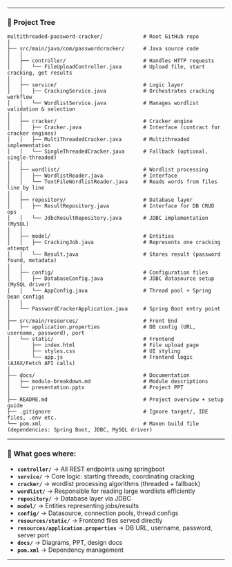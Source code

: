 
---

### 📂 Project Tree

```
multithreaded-password-cracker/             # Root GitHub repo
│
├── src/main/java/com/passwordcracker/      # Java source code
│   │
│   ├── controller/                         # Handles HTTP requests
│   │   └── FileUploadController.java       # Upload file, start cracking, get results
│   │
│   ├── service/                            # Logic layer
│   │   ├── CrackingService.java            # Orchestrates cracking workflow
│   │   └── WordlistService.java            # Manages wordlist validation & selection
│   │
│   ├── cracker/                            # Cracker engine
│   │   ├── Cracker.java                    # Interface (contract for cracker engines)
│   │   ├── MultiThreadedCracker.java       # Multithreaded implementation
│   │   └── SingleThreadedCracker.java      # Fallback (optional, single-threaded)
│   │
│   ├── wordlist/                           # Wordlist processing
│   │   ├── WordlistReader.java             # Interface
│   │   └── TextFileWordlistReader.java     # Reads words from files line by line
│   │
│   ├── repository/                         # Database layer
│   │   ├── ResultRepository.java           # Interface for DB CRUD ops
│   │   └── JdbcResultRepository.java       # JDBC implementation (MySQL)
│   │
│   ├── model/                              # Entities 
│   │   ├── CrackingJob.java                # Represents one cracking attempt
│   │   └── Result.java                     # Stores result (password found, metadata)
│   │
│   ├── config/                             # Configuration files
│   │   ├── DatabaseConfig.java             # JDBC datasource setup (MySQL driver)
│   │   └── AppConfig.java                  # Thread pool + Spring bean configs
│   │
│   └── PasswordCrackerApplication.java     # Spring Boot entry point
│
├── src/main/resources/                     # Front End
│   ├── application.properties              # DB config (URL, username, password), port
│   └── static/                             # Frontend
│       ├── index.html                      # File upload page
│       ├── styles.css                      # UI styling
│       └── app.js                          # Frontend logic (AJAX/Fetch API calls)
│
├── docs/                                   # Documentation
│   ├── module-breakdown.md                 # Module descriptions
│   └── presentation.pptx                   # Project PPT
│
├── README.md                               # Project overview + setup guide
├── .gitignore                              # Ignore target/, IDE files, .env etc.
└── pom.xml                                 # Maven build file (dependencies: Spring Boot, JDBC, MySQL driver)
```

---

### 📑 What goes where:

* **`controller/`** → All REST endpoints using springboot
* **`service/`** → Core logic: starting threads, coordinating cracking
* **`cracker/`** → wordlist processing algorithms (threaded + fallback)
* **`wordlist/`** → Responsible for reading large wordlists efficiently
* **`repository/`** → Database layer via JDBC
* **`model/`** → Entities representing jobs/results
* **`config/`** → Datasource, connection pools, thread configs
* **`resources/static/`** → Frontend files served directly
* **`resources/application.properties`** → DB URL, username, password, server port
* **`docs/`** → Diagrams, PPT, design docs
* **`pom.xml`** → Dependency management

---


